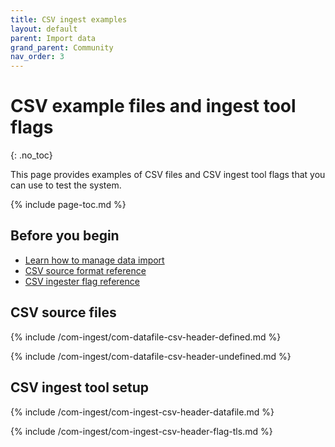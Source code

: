 ```yaml
---
title: CSV ingest examples
layout: default
parent: Import data
grand_parent: Community
nav_order: 3
---
```


# CSV example files and ingest tool flags
{: .no_toc}

This page provides examples of CSV files and CSV ingest tool flags that you can use to test the system.

{% include page-toc.md %}

## Before you begin

* [Learn how to manage data import](/docs/community/com-ingest/com-ingest-manage)
* [CSV source format reference](/docs/community/com-ingest/com-ingest-source-csv)
* [CSV ingester flag reference](/docs/community/com-ingest/com-ingest-flag-csv)

## CSV source files

{% include /com-ingest/com-datafile-csv-header-defined.md %}

{% include /com-ingest/com-datafile-csv-header-undefined.md %}

## CSV ingest tool setup

{% include /com-ingest/com-ingest-csv-header-datafile.md %}

{% include /com-ingest/com-ingest-csv-header-flag-tls.md %}
